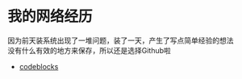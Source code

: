 # 我的网络经历
因为前天装系统出现了一堆问题，装了一天，产生了写点简单经验的想法  
没有什么有效的地方来保存，所以还是选择Github啦
- [codeblocks](My_experience/about_codeblocks.md)
